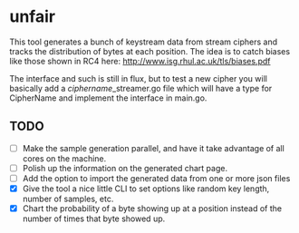 # unfair

This tool generates a bunch of keystream data from stream ciphers and tracks the distribution of bytes at each position. The idea is to catch biases like those shown in RC4 here: http://www.isg.rhul.ac.uk/tls/biases.pdf

The interface and such is still in flux, but to test a new cipher you will basically add a *ciphername*\_streamer.go file which will have a type for CipherName and implement the interface in main.go.

## TODO

* [ ] Make the sample generation parallel, and have it take advantage of all cores on the machine.
* [ ] Polish up the information on the generated chart page.
* [ ] Add the option to import the generated data from one or more json files
* [X] Give the tool a nice little CLI to set options like random key length, number of samples, etc.
* [X] Chart the probability of a byte showing up at a position instead of the number of times that byte showed up.
